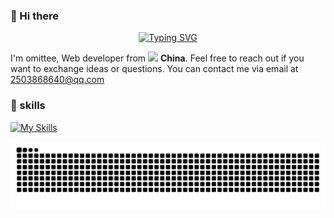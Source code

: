### 👋 Hi there

<div align="center">
<a href="https://git.io/typing-svg"><img src="https://readme-typing-svg.herokuapp.com?font=Jacquard+12&size=48&pause=1000&width=600&height=75&lines=Live+a+life+you+will+remember" alt="Typing SVG" /></a>
</div>

I'm omittee, Web developer from <img src="https://cdn-icons-png.flaticon.com/512/14009/14009678.png" width="14"> <b>China</b>.
Feel free to reach out if you want to exchange ideas or questions. You can contact me via email at 2503868640@qq.com

### 🧰 skills
[![My Skills](https://skillicons.dev/icons?i=ts,js,html,css,rust,wasm,vue,react,nodejs)](https://skillicons.dev)

<picture>
  <source media="(prefers-color-scheme: dark)" srcset="./assets/github-snake-dark.svg" />
  <source media="(prefers-color-scheme: light)" srcset="./assets/github-snake.svg" />
  <img alt="github-snake" src="./assets/github-snake.svg" />
</picture>
